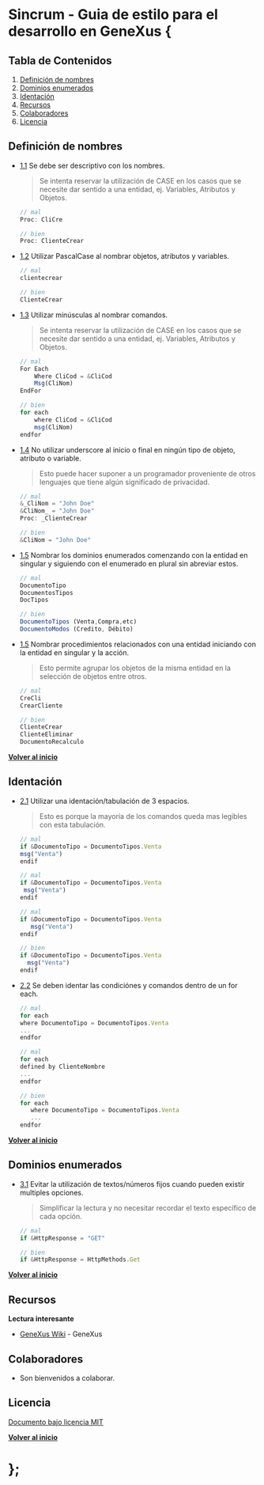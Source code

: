 # Sincrum - Guia de estilo para el desarrollo en GeneXus {

## Tabla de Contenidos

  1. [Definición de nombres](#definición-de-nombres)
  1. [Dominios enumerados](#dominios-enumerados)
  1. [Identación](#identación)
  1. [Recursos](#recursos)
  1. [Colaboradores](#colaboradores)
  1. [Licencia](#licencia)

## Definición de nombres

  <a name="naming--descriptive"></a><a name="1.1"></a>
  - [1.1](#naming--descriptive) Se debe ser descriptivo con los nombres.
	> Se intenta reservar la utilización de CASE en los casos que se necesite dar sentido a una entidad, ej. Variables, Atributos y Objetos.
	
    ```javascript
    // mal
    Proc: CliCre

    // bien
    Proc: ClienteCrear
    ```

  <a name="naming--camelCase"></a><a name="1.2"></a>
  - [1.2](#naming--PascalCase) Utilizar PascalCase al nombrar objetos, atributos y variables.

    ```javascript
    // mal
    clientecrear

    // bien
    ClienteCrear
    ```

  <a name="naming--commands"></a><a name="1.3"></a>
  - [1.3](#naming--commands) Utilizar minúsculas al nombrar comandos.
	> Se intenta reservar la utilización de CASE en los casos que se necesite dar sentido a una entidad, ej. Variables, Atributos y Objetos.

    ```javascript
    // mal
    For Each
    	Where CliCod = &CliCod
        Msg(CliNom)
    EndFor

    // bien
    for each
    	where CliCod = &CliCod
        msg(CliNom)
    endfor
    ```

  <a name="naming--leading-underscore"></a><a name="1.4"></a>
  - [1.4](#naming--leading-underscore) No utilizar underscore al inicio o final en ningún tipo de objeto, atributo o variable. 
    > Esto puede hacer suponer a un programador proveniente de otros lenguajes que tiene algún significado de privacidad.

    ```javascript
    // mal
    &_CliNom = "John Doe"
    &CliNom_ = "John Doe"
    Proc: _ClienteCrear

    // bien
    &CliNom = "John Doe"
    ```

  <a name="naming--enums"></a><a name="1.5"></a>
  - [1.5](#naming--enums) Nombrar los dominios enumerados comenzando con la entidad en singular y siguiendo con el enumerado en plural sin abreviar estos.

    ```javascript
    // mal
    DocumentoTipo
    DocumentosTipos
    DocTipos
    
    // bien
    DocumentoTipos (Venta,Compra,etc)
    DocumentoModos (Credito, Débito)
    ```

  <a name="naming--procs"></a><a name="1.6"></a>
  - [1.5](#naming--procs) Nombrar procedimientos relacionados con una entidad iniciando con la entidad en singular y la acción.
	> Esto permite agrupar los objetos de la misma entidad en la selección de objetos entre otros.
	
    ```javascript
    // mal
    CreCli
    CrearCliente
    
    // bien
    ClienteCrear
	ClienteEliminar
	DocumentoRecalculo
	```
	
**[Volver al inicio](#tabla-de-contenidos)**

## Identación
  <a name="enums--use"></a><a name="2.1"></a>
  - [2.1](#enums--use) Utilizar una identación/tabulación de 3 espacios.
    > Esto es porque la mayoría de los comandos queda mas legibles con esta tabulación.

	 ```javascript
    // mal
    if &DocumentoTipo = DocumentoTipos.Venta
    msg("Venta")
    endif

    // mal
    if &DocumentoTipo = DocumentoTipos.Venta
      msg("Venta")
    endif

    // mal
    if &DocumentoTipo = DocumentoTipos.Venta
        msg("Venta")
    endif

    // bien
    if &DocumentoTipo = DocumentoTipos.Venta
       msg("Venta")
    endif
    ```

  <a name="enums--use"></a><a name="2.2"></a>
  - [2.2](#enums--use) Se deben identar las condiciónes y comandos dentro de un for each.

	 ```javascript
    // mal
    for each
    where DocumentoTipo = DocumentoTipos.Venta
    ...
    endfor

    // mal
    for each
    defined by ClienteNombre
    ...
    endfor

    // bien
    for each
    	where DocumentoTipo = DocumentoTipos.Venta
    	...
    endfor
    ```

**[Volver al inicio](#tabla-de-contenidos)**

## Dominios enumerados
  <a name="enums--use"></a><a name="3.1"></a>
  - [3.1](#enums--use) Evitar la utilización de textos/números fijos cuando pueden existir multiples opciones.
    > Simplificar la lectura y no necesitar recordar el texto específico de cada opción.

    ```javascript
    // mal
    if &HttpResponse = "GET"
    
    // bien
    if &HttpResponse = HttpMethods.Get
    ```

**[Volver al inicio](#tabla-de-contenidos)**

## Recursos

**Lectura interesante**

  - [GeneXus Wiki](http://wiki.genexus.com/) - GeneXus

## Colaboradores

  - Son bienvenidos a colaborar.

## Licencia

[Documento bajo licencia MIT](LICENSE)

**[Volver al inicio](#tabla-de-contenidos)**

# };
